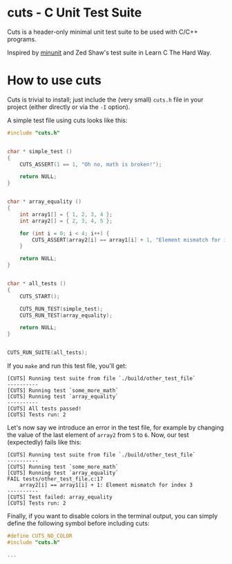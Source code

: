 # cuts - C Unit Test Suite

Cuts is a header-only minimal unit test suite to be used with C/C++ programs.

Inspired by [minunit](http://www.jera.com/techinfo/jtns/jtn002.html) and Zed Shaw's test suite in Learn C The Hard Way.


# How to use cuts

Cuts is trivial to install; just include the (very small) `cuts.h` file in your project (either directly or via the
`-I` option).

A simple test file using cuts looks like this:

```c
#include "cuts.h"


char * simple_test ()
{
    CUTS_ASSERT(1 == 1, "Oh no, math is broken!");

    return NULL;
}


char * array_equality ()
{
    int array1[] = { 1, 2, 3, 4 };
    int array2[] = { 2, 3, 4, 5 };

    for (int i = 0; i < 4; i++) {
        CUTS_ASSERT(array2[i] == array1[i] + 1, "Element mismatch for index %d", i);
    }

    return NULL;
}


char * all_tests ()
{
    CUTS_START();

    CUTS_RUN_TEST(simple_test);
    CUTS_RUN_TEST(array_equality);

    return NULL;
}


CUTS_RUN_SUITE(all_tests);
```

If you `make` and run this test file, you'll get:

```text
[CUTS] Running test suite from file `./build/other_test_file`
----------
[CUTS] Running test `some_more_math`
[CUTS] Running test `array_equality`
----------
[CUTS] All tests passed!
[CUTS] Tests run: 2
```

Let's now say we introduce an error in the test file, for example by changing the value of the last element of `array2`
from `5` to `6`. Now, our test (expectedly) fails like this:

```text
[CUTS] Running test suite from file `./build/other_test_file`
----------
[CUTS] Running test `some_more_math`
[CUTS] Running test `array_equality`
FAIL tests/other_test_file.c:17
    array2[i] == array1[i] + 1: Element mismatch for index 3
----------
[CUTS] Test failed: array_equality
[CUTS] Tests run: 2
```

Finally, if you want to disable colors in the terminal output, you can simply define the following symbol before
including cuts:

```c
#define CUTS_NO_COLOR
#include "cuts.h"

...

```

